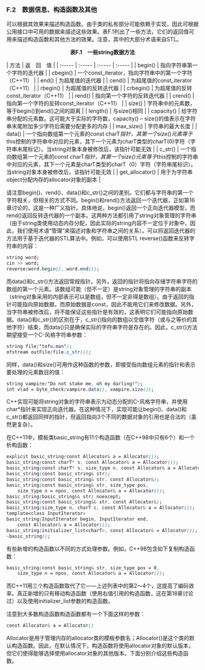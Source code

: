 ### F.2　数据信息、构造函数及其他

可以根据其效果来描述构造函数。由于类的私有部分可能依赖于实现，因此可根据公用接口中可用的数据来描述这些效果。表F.1列出了一些方法，它们的返回值可用来描述构造函数和其他方法的效果。注意，其中的大部分术语来自STL。

<center class="my_markdown"><b class="my_markdown">表F.1　一些string数据方法</b></center>

| 方法 | 返　回　值 |
| :-----  | :-----  | :-----  | :-----  |
| begin() | 指向字符串第一个字符的迭代器 |
| cbegin() | 一个const_iterator，指向字符串中的第一个字符（C++11） |
| end() | 为超尾值的迭代器 |
| cend() | 为超尾值的const_iterator（C++11） |
| rbegin() | 为超尾值的反转迭代器 |
| crbegin() | 为超尾值的反转const_iterator（C++11） |
| rend() | 指向第一个字符的反转迭代器 |
| crend() | 指向第一个字符的反转const_iterator（C++11） |
| size() | 字符串中的元素数，等于begin()到end()之间的距离 |
| length() | 与size()相同 |
| capacity() | 给字符串分配的元素数。这可能大于实际的字符数，capacity() – size()的值表示在字符串末尾附加多少字符后需要分配更多的内存 |
| max_size() | 字符串的最大长度 |
| data() | 一个指向数组第一个元素的const charT*指针，其第一个size()元素等于*this控制的字符串中对应的元素，其下一个元素为charT类型的charT(0)字符（字符串末尾标记）。当string对象本身被修改后，该指针可能无效 |
| c_str() | 一个指向数组第一个元素的const charT*指针，其第一个size()元素等于*this控制的字符串中对应的元素，其下一个元素是charT类型的charT（0）字符（字符串尾标识）。当string对象本身被修改后，该指针可能无效 |
| get_allocator() | 用于为字符串object分配内存的allocator对象的副本 |

请注意begin()、rend()、data()和c_str()之间的差别。它们都与字符串的第一个字符相关，但相关的方式不同。begin()和rend()方法返回一个迭代器，正如第16章讨论的，这是一种广义指针。具体地说，begin()返回一个正向迭代器模型，而rend()返回反转迭代器的一个副本。这两种方法都引用了string对象管理的字符串（由于string类使用动态内存分配，因此实际的string内容不一定位于对象中，因此，我们使用术语“管理”来描述对象和字符串之间的关系）。可以将返回迭代器的方法用于基于迭代器的STL算法中。例如，可以使用STL reverse()函数来反转字符串的内容：

```css
string word;
cin >> word;
reverse(word.begin(), word.end());
```

而data()和c_str()方法返回常规指针。另外，返回的指针将指向存储字符串字符的数组的第一个元素。该数组可能（但不一定）是string对象管理的字符串的副本（string对象采用的内部表示可以是数组，但不一定非得是数组）。由于返回的指针可能指向原始数据，而原始数据是const，因此不能用它们来修改数据。另外，当字符串被修改后，将不能保证这些指针是有效的，这表明它们可能指向原始数据。data()和c_str()的区别在于，c_str()指向的数组以空值字符（或与之等价的其他字符）结束，而data()只是确保实际的字符串字符是存在的。因此，c_str()方法期望接受一个C-风格字符串参数：

```css
string file("tofu.man");
ofstream outFile(file.c_str());
```

同样，data()和size()可用作这种函数的参数，即接受指向数组元素的指针和表示要处理的元素数目的值：

```css
string vampire("Do not stake me, oh my darling!");
int vlad = byte_check(vampire.data(), vampire.size());
```

C++实现可能将string对象的字符串表示为动态分配的C-风格字符串，并使用char*指针来实现正向迭代器。在这种情况下，实现可能让begin()、data()和c_str()都返回同样的指针，但返回指向3个不同的数据对象的引用也是合法的（虽然更复杂）。

在C++11中，模板类basic_string有11个构造函数（在C++98中只有6个）和一个析构函数：

```css
explicit basic_string(const Allocator& a = Allocator());
basic_string(const charT* s, const Allocator& a = Allocator());
basic_string(const charT* s, size_type n, const Allocator& a = Allocator());
basic_string(const basic_string& str);
basic_string(const basic_string& str, const Allocator&);
basic_string(const basic_string& str, size_type pos,
    size_type n = npos, const Allocator& a = Allocator());
basic_string(basic_string&& str) noexcept;
basic_string(const basic_string&& str, const Allocator&);
basic_string(size_type n, charT c, const Allocator& a = Allocator());
template<class InputIterator>
basic_string(InputIterator begin, InputIterator end,
    const Allocator& a = Allocator());
basic_string(initializer_list<charT>, const Allocator& = Allocator());
~basic_string();
```

有些新增的构造函数以不同的方式处理参数。例如，C++98包含如下复制构造函数：

```css
basic_string(const basic_string& str, size_type pos = 0,
    size_type n = npos, const Allocator& a = Allocator());
```

而C++11用三个构造函数取代了它——上述列表中的第2～4个，这提高了编码效率。真正新增的只有移动构造函数（使用右值引用的构造函数，这在第18章讨论过）以及使用initializer_list参数的构造函数。

注意到大多数构造函数构造函数都有一个下面这样的参数：

```css
const Allocator& a = Allocator()
```

Allocator是用于管理内存的allocator类的模板参数名；Allocator()是这个类的默认构造函数。因此，在默认情况下，构造函数将使用allocator对象的默认版本，但它们使得能够选择使用allocator对象的其他版本。下面分别介绍这些构造函数。

